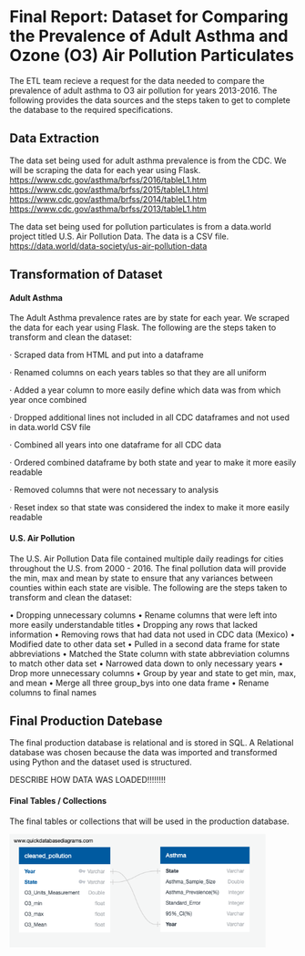 # **Final Report: Dataset for Comparing the Prevalence of Adult Asthma and Ozone (O3) Air Pollution Particulates**

The ETL team recieve a request for the data needed to compare the prevalence of adult asthma to O3 air pollution for years 2013-2016. The following provides the data sources and the steps taken to get to complete the database to the required specifications.

## **Data Extraction**

The data set being used for adult asthma prevalence is from the CDC. We will be scraping the data for each year using Flask.
<br>
https://www.cdc.gov/asthma/brfss/2016/tableL1.htm
<br>
https://www.cdc.gov/asthma/brfss/2015/tableL1.html
<br>
https://www.cdc.gov/asthma/brfss/2014/tableL1.htm
<br>
https://www.cdc.gov/asthma/brfss/2013/tableL1.htm

The data set being used for pollution particulates is from a data.world project titled U.S. Air Pollution Data. The data is a CSV file.
<br>
https://data.world/data-society/us-air-pollution-data

## **Transformation of Dataset**

#### Adult Asthma

The Adult Asthma prevalence rates are by state for each year. We scraped the data for each year using Flask. The following are the steps taken to transform and clean the dataset:

·     Scraped data from HTML and put into a dataframe 

·     Renamed columns on each years tables so that they are all uniform

·     Added a year column to more easily define which data was from which year once combined

·     Dropped additional lines not included in all CDC dataframes and not used in data.world CSV file

·     Combined all years into one dataframe for all CDC data

·     Ordered combined dataframe by both state and year to make it more easily readable

·     Removed columns that were not necessary to analysis

·     Reset index so that state was considered the index to make it more easily readable

#### U.S. Air Pollution 

The U.S. Air Pollution Data file contained multiple daily readings for cities throughout the U.S. from 2000 - 2016. The final pollution data will provide the min, max and mean by state to ensure that any variances between counties within each state are visible. The following are the steps taken to transform and clean the dataset:

•	Dropping unnecessary columns
•	Rename columns that were left into more easily understandable titles
•	Dropping any rows that lacked information
•	Removing rows that had data not used in CDC data (Mexico)
•	Modified date to other data set
•	Pulled in a second data frame for state abbreviations
•	Matched the State column with state abbreviation columns to match other data set
•	Narrowed data down to only necessary years
•	Drop more unnecessary columns
•	Group by year and state to get min, max, and mean
•	Merge all three group_bys into one data frame
•	Rename columns to final names

## Final Production Datebase

The final production database is relational and is stored in SQL. A Relational database was chosen because the data was imported and transformed using Python and the dataset used is structured.

DESCRIBE HOW DATA WAS LOADED!!!!!!!!

#### Final Tables / Collections

The final tables or collections that will be used in the production database. 

<img src="Resources/Database Image.png" alt="Database Image" style="zoom:75%;" />














